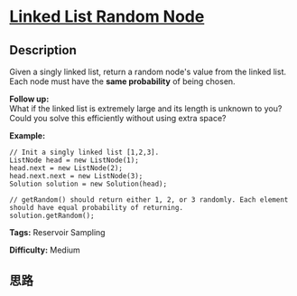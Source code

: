 # [Linked List Random Node][title]

## Description

Given a singly linked list, return a random node's value from the linked list.
Each node must have the **same probability** of being chosen.

**Follow up:**  
What if the linked list is extremely large and its length is unknown to you?
Could you solve this efficiently without using extra space?

**Example:**
            // Init a singly linked list [1,2,3].    ListNode head = new ListNode(1);    head.next = new ListNode(2);    head.next.next = new ListNode(3);    Solution solution = new Solution(head);        // getRandom() should return either 1, 2, or 3 randomly. Each element should have equal probability of returning.    solution.getRandom();    


**Tags:** Reservoir Sampling

**Difficulty:** Medium

## 思路

[title]: https://leetcode.com/problems/linked-list-random-node
